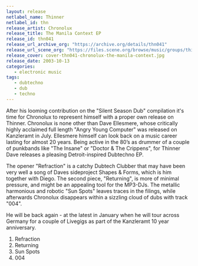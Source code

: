 ```yaml
---
layout: release
netlabel_name: Thinner
netlabel_id: thn
release_artist: Chronolux
release_title: The Manila Context EP 
release_id: thn041
release_url_archive_org: "https://archive.org/details/thn041"
release_url_scene_org: "https://files.scene.org/browse/music/groups/thinner/zip/"
release_cover: cover-thn041-chronolux-the-manila-context.jpg
release_date: 2003-10-13
categories:
   - electronic music
tags:
   - dubtechno
   - dub
   - techno
---
```

After his looming contribution on the "Silent Season Dub" 
compilation it's time for Chronolux to represent himself with a 
proper own release on Thinner. Chronolux is none other than Dave 
Ellesmere, whose critically highly acclaimed full length "Angry 
Young Computer" was released on Kanzleramt in July. Ellesmere 
himself can look back on a music career lasting for almost 20 
years. Being active in the 80’s as drummer of a couple of 
punkbands like "The Insane" or "Doctor & The Crippens", for Thinner 
Dave releases a pleasing Detroit-inspired Dubtechno EP. 

The opener "Refraction" is a catchy Dubtech Clubber that may have 
been very well a song of Daves sideproject Shapes & Forms, which 
is him together with Diego. The second piece, "Returning", is more 
of minimal pressure, and might be an appealing tool for the MP3-DJs. 
The metallic harmonious and robotic "Sun Spots" leaves traces in the 
filings, while afterwards Chronolux disappears within a sizzling 
cloud of dubs with track "004". 

He will be back again - at the latest in January when he will 
tour across Germany for a couple of Livegigs as part of the 
Kanzleramt 10 year anniversary.

01. Refraction
02. Returning
03. Sun Spots
04. 004